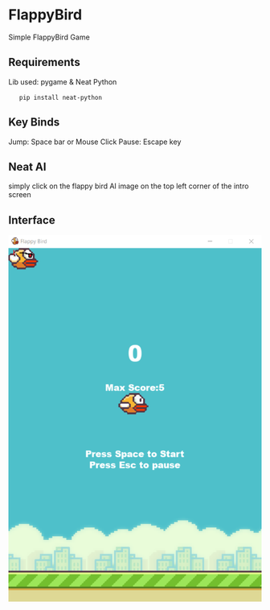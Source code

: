 # FlappyBird
Simple FlappyBird Game

## Requirements
Lib used: pygame & Neat Python
```pip install pygame
   pip install neat-python
```


## Key Binds
Jump: Space bar or Mouse Click
Pause: Escape key

## Neat AI
simply click on the flappy bird AI image on the top left corner of the intro screen

## Interface
![](readme/Interface.png)

